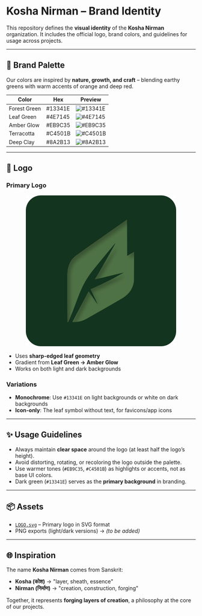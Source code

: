 # Kosha Nirman – Brand Identity

This repository defines the **visual identity** of the **Kosha Nirman** organization.
It includes the official logo, brand colors, and guidelines for usage across projects.

---

## 🎨 Brand Palette

Our colors are inspired by **nature, growth, and craft** – blending earthy greens with warm accents of orange and deep red.

| Color| Hex | Preview |
|--------------|---------|---------|
| Forest Green | #13341E | ![#13341E](https://placehold.co/20x20/13341E/13341E.png) |
| Leaf Green | #4E7145 | ![#4E7145](https://placehold.co/20x20/4E7145/4E7145.png) |
| Amber Glow | #EB9C35 | ![#EB9C35](https://placehold.co/20x20/EB9C35/EB9C35.png) |
| Terracotta | #C4501B | ![#C4501B](https://placehold.co/20x20/C4501B/C4501B.png) |
| Deep Clay| #8A2B13 | ![#8A2B13](https://placehold.co/20x20/8A2B13/8A2B13.png) |

---

## 🌿 Logo

### Primary Logo

<p align="center">
  <img src="LOGO.svg" alt="Logo">
</p>

- Uses **sharp-edged leaf geometry**
- Gradient from **Leaf Green → Amber Glow**
- Works on both light and dark backgrounds

### Variations

- **Monochrome**: Use `#13341E` on light backgrounds or white on dark backgrounds
- **Icon-only**: The leaf symbol without text, for favicons/app icons

---

## ✨ Usage Guidelines

- Always maintain **clear space** around the logo (at least half the logo’s height).
- Avoid distorting, rotating, or recoloring the logo outside the palette.
- Use warmer tones (`#EB9C35`, `#C4501B`) as highlights or accents, not as base UI colors.
- Dark green (`#13341E`) serves as the **primary background** in branding.

---

## 📦 Assets

- [`LOGO.svg`](./LOGO.svg) – Primary logo in SVG format
- PNG exports (light/dark versions) → *(to be added)*

---

## 🌐 Inspiration

The name **Kosha Nirman** comes from Sanskrit:

- **Kosha (कोश)** → "layer, sheath, essence"
- **Nirman (निर्माण)** → "creation, construction, forging"

Together, it represents **forging layers of creation**, a philosophy at the core of our projects.
